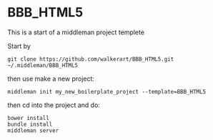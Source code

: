 BBB_HTML5
=====================
This is a start of a middleman project templete

Start by
```
git clone https://github.com/walkerart/BBB_HTML5.git ~/.middleman/BBB_HTML5
```

then use make a new project:
```
middleman init my_new_boilerplate_project --template=BBB_HTML5
```

then cd into the project and do:  
```
bower install  
bundle install
middleman server
```

